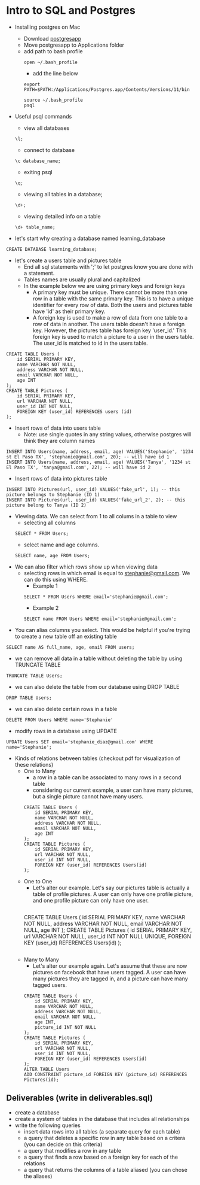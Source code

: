 # Intro to SQL and Postgres
- Installing postgres on Mac
    - Download [postgresapp](https://postgresapp.com/)
    - Move postgresapp to Applications folder
    - add path to bash profile
        ```
        open ~/.bash_profile
        ```
        - add the line below
        ```
        export PATH=$PATH:/Applications/Postgres.app/Contents/Versions/11/bin
        ```
        ```
        source ~/.bash_profile
        psql
        ```

- Useful psql commands
    - view all databases
    ```
    \l;
    ```
    - connect to database 
    ```
    \c database_name;
    ```
    - exiting psql
    ```
    \q;
    ```
    - viewing all tables in a database;
    ```
    \d+;
    ```
    - viewing detailed info on a table
    ```
    \d+ table_name;
    ```
- let's start why creating a database named learning_database
```
CREATE DATABASE learning_database;
```

- let's create a users table and pictures table
    - End all sql statements with ';' to let postgres know you are done with a statement.
    - Tables names are usually plural and capitalized 
    - In the example below we are using primary keys and foreign keys
        - A primary key must be unique. There cannot be more than one row in a table with the same primary key. This is to have a unique identifier for every row of data. Both the users and pictures table have 'id' as their primary key.
        - A foreign key is used to make a row of data from one table to a row of data in another. The users table doesn't have a foreign key. However, the pictures table has foreign key 'user_id.' This foreign key is used to match a picture to a user in the users table. The user_id is matched to id in the users table.  
```
CREATE TABLE Users (
    id SERIAL PRIMARY KEY, 
    name VARCHAR NOT NULL,
    address VARCHAR NOT NULL,
    email VARCHAR NOT NULL,
    age INT 
);
CREATE TABLE Pictures (
    id SERIAL PRIMARY KEY,
    url VARCHAR NOT NULL,
    user_id INT NOT NULL, 
    FOREIGN KEY (user_id) REFERENCES users (id)
);
```

- Insert rows of data into users table
    - Note: use single quotes in any string values, otherwise postgres will think they are column names
```
INSERT INTO Users(name, address, email, age) VALUES('Stephanie', '1234 st El Paso TX', 'stephanie@gmail.com', 20); -- will have id 1
INSERT INTO Users(name, address, email, age) VALUES('Tanya', '1234 st El Paso TX', 'tanya@gmail.com', 22); -- will have id 2
```

- Insert rows of data into pictures table
```
INSERT INTO Pictures(url, user_id) VALUES('fake_url', 1); -- this picture belongs to Stephanie (ID 1)
INSERT INTO Pictures(url, user_id) VALUES('fake_url_2', 2); -- this picture belong to Tanya (ID 2)
```

- Viewing data. We can select from 1 to all colums in a table to view
    - selecting all columns
    ```
    SELECT * FROM Users;
    ```
    - select name and age columns. 
    ```
    SELECT name, age FROM Users;
    ```
- We can also filter which rows show up when viewing data
    - selecting rows in which email is equal to stephanie@gmail.com. We can do this using WHERE.
        - Example 1
        ```
        SELECT * FROM Users WHERE email='stephanie@gmail.com';
        ```
        - Example 2
        ```
        SELECT name FROM Users WHERE email='stephanie@gmail.com';
        ```
- You can alias columns you select. This would be helpful if you're trying to create a new table off an existing table
```
SELECT name AS full_name, age, email FROM users;
```

- we can remove all data in a table without deleting the table by using TRUNCATE TABLE
```
TRUNCATE TABLE Users;
```

- we can also delete the table from our database using DROP TABLE
```
DROP TABLE Users;
```

- we can also delete certain rows in a table 
```
DELETE FROM Users WHERE name='Stephanie'
```

- modify rows in a database using UPDATE
```
UPDATE Users SET email='stephanie_diaz@gmail.com' WHERE name='Stephanie';
```


- Kinds of relations between tables (checkout pdf for visualization of these relations)
    - One to Many
        - a row in a table can be associated to many rows in a second table
        - considering our current example, a user can have many pictures, but a single picture cannot have many users.
        ```
        CREATE TABLE Users (
            id SERIAL PRIMARY KEY, 
            name VARCHAR NOT NULL,
            address VARCHAR NOT NULL,
            email VARCHAR NOT NULL,
            age INT 
        );
        CREATE TABLE Pictures (
            id SERIAL PRIMARY KEY,
            url VARCHAR NOT NULL,
            user_id INT NOT NULL, 
            FOREIGN KEY (user_id) REFERENCES Users(id)
        );
        ```
    - One to One
        - Let's alter our example. Let's say our pictures table is actually a table of profile pictures. A user can only have one profile picture, and one profile picture can only have one user. 
        ```
        ```
        CREATE TABLE Users (
            id SERIAL PRIMARY KEY, 
            name VARCHAR NOT NULL,
            address VARCHAR NOT NULL,
            email VARCHAR NOT NULL,
            age INT 
        );
        CREATE TABLE Pictures (
            id SERIAL PRIMARY KEY,
            url VARCHAR NOT NULL,
            user_id INT NOT NULL UNIQUE, 
            FOREIGN KEY (user_id) REFERENCES Users(id)
        );
        ```
    - Many to Many
        - Let's alter our example again. Let's assume that these are now pictures on facebook that have users tagged. A user can have many pictures they are tagged in, and a picture can have many tagged users. 
        ```
        CREATE TABLE Users (
            id SERIAL PRIMARY KEY, 
            name VARCHAR NOT NULL,
            address VARCHAR NOT NULL,
            email VARCHAR NOT NULL,
            age INT,
            picture_id INT NOT NULL
        );
        CREATE TABLE Pictures (
            id SERIAL PRIMARY KEY,
            url VARCHAR NOT NULL,
            user_id INT NOT NULL,
            FOREIGN KEY (user_id) REFERENCES Users(id)
        );
        ALTER TABLE Users
        ADD CONSTRAINT picture_id FOREIGN KEY (picture_id) REFERENCES Pictures(id);
        ```

## Deliverables (write in deliverables.sql)
- create a database
- create a system of tables in the database that includes all relationships
- write the following queries
    - insert data rows into all tables (a separate query for each table)
    - a query that deletes a specific row in any table based on a critera (you can decide on this criteria)
    - a query that modifies a row in any table
    - a query that finds a row based on a foreign key for each of the relations
    - a query that returns the columns of a table aliased (you can chose the aliases)












